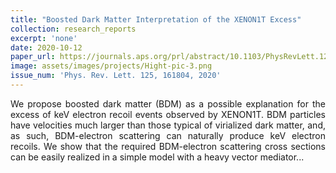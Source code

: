 ```yaml
---
title: "Boosted Dark Matter Interpretation of the XENON1T Excess"
collection: research_reports
excerpt: 'none'
date: 2020-10-12
paper_url: https://journals.aps.org/prl/abstract/10.1103/PhysRevLett.125.161804
image: assets/images/projects/Hight-pic-3.png
issue_num: 'Phys. Rev. Lett. 125, 161804, 2020'
---
```



<p align="justify" >We propose boosted dark matter (BDM) as a possible explanation for the excess of keV electron recoil events observed by XENON1T. BDM particles have velocities much larger than those typical of virialized dark matter, and, as such, BDM-electron scattering can naturally produce keV electron recoils. We show that the required BDM-electron scattering cross sections can be easily realized in a simple model with a heavy vector mediator...</p>




